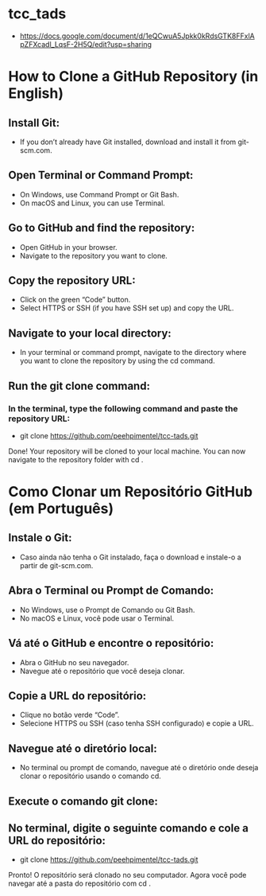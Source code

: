 # tcc_tads

- https://docs.google.com/document/d/1eQCwuA5Jpkk0kRdsGTK8FFxlApZFXcadl_LqsF-2H5Q/edit?usp=sharing

# How to Clone a GitHub Repository (in English)

## Install Git:

- If you don’t already have Git installed, download and install it from git-scm.com.

## Open Terminal or Command Prompt:

- On Windows, use Command Prompt or Git Bash.
- On macOS and Linux, you can use Terminal.

## Go to GitHub and find the repository:

- Open GitHub in your browser.
- Navigate to the repository you want to clone.

## Copy the repository URL:

- Click on the green “Code” button.
- Select HTTPS or SSH (if you have SSH set up) and copy the URL.

## Navigate to your local directory:

- In your terminal or command prompt, navigate to the directory where you want to clone the repository by using the cd command.

## Run the git clone command:

### In the terminal, type the following command and paste the repository URL:

- git clone https://github.com/peehpimentel/tcc-tads.git

Done! Your repository will be cloned to your local machine. You can now navigate to the repository folder with cd <repository-folder>.

# Como Clonar um Repositório GitHub (em Português)

## Instale o Git:

- Caso ainda não tenha o Git instalado, faça o download e instale-o a partir de git-scm.com.

## Abra o Terminal ou Prompt de Comando:

- No Windows, use o Prompt de Comando ou Git Bash.
- No macOS e Linux, você pode usar o Terminal.

## Vá até o GitHub e encontre o repositório:

- Abra o GitHub no seu navegador.
- Navegue até o repositório que você deseja clonar.

## Copie a URL do repositório:

- Clique no botão verde “Code”.
- Selecione HTTPS ou SSH (caso tenha SSH configurado) e copie a URL.

## Navegue até o diretório local:

- No terminal ou prompt de comando, navegue até o diretório onde deseja clonar o repositório usando o comando cd.

## Execute o comando git clone:

## No terminal, digite o seguinte comando e cole a URL do repositório:

- git clone https://github.com/peehpimentel/tcc-tads.git

Pronto! O repositório será clonado no seu computador. Agora você pode navegar até a pasta do repositório com cd <pasta-do-repositorio>.